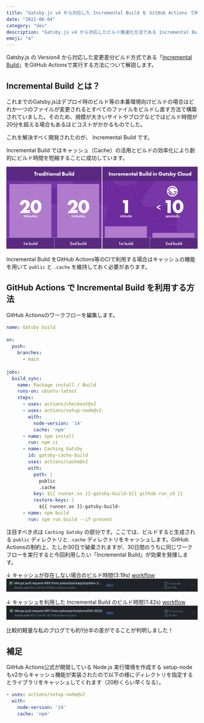 ```yaml
---
title: "Gatsby.js v4 から対応した Incremental Build を GitHub Actions で利用する方法"
date: "2022-06-04"
category: "dev"
description: "Gatsby.js v4 から対応したビルド爆速化方法である Incremental Build を GitHub Actions 環境下で利用する方法についてまとめました"
emoji: "⚙️"
---
```


Gatsby.js の Version4 から対応した変更差分ビルド方式である「[Incremental Build](https://www.gatsbyjs.com/blog/2020-04-22-announcing-incremental-builds/)」をGitHub Actionsで実行する方法について解説します。

## Incremental Build とは？
これまでのGatsby.jsはデプロイ時のビルド等の本番環境向けビルドの場合はどれか一つのファイルが変更されるとすべてのファイルをビルドし直す方法で構築されていました。そのため、規模が大きいサイトやブログなどではビルド時間が20分を超える場合もあるほどコストがかかるものでした。

これを解決すべく開発されたのが、 Incremental Build です。

Incremental Build ではキャッシュ（Cache）の活用とビルドの効率化により劇的にビルド時間を短縮することに成功しています。

![Incremental Build](./incremental-builds-infographic.png)

Incremental Build をGitHub Actions等のCIで利用する場合はキャッシュの機能を用いて `public` と `.cache` を維持しておく必要があります。

## GitHub Actions で Incremental Build を利用する方法
GitHub Actionsのワークフローを編集します。

```yaml:title=workflow.yml
name: Gatsby build

on:
  push:
    branches:
      - main

jobs:
  build_sync:
    name: Package install / Build
    runs-on: ubuntu-latest
    steps:
      - uses: actions/checkout@v2
      - uses: actions/setup-node@v2
        with:
          node-version: '14'
          cache: 'npm'
      - name: npm install
        run: npm ci
      - name: Caching Gatsby
        id: gatsby-cache-build
        uses: actions/cache@v2
        with:
          path: |
            public
            .cache
          key: ${{ runner.os }}-gatsby-build-${{ github.run_id }}
          restore-keys: |
            ${{ runner.os }}-gatsby-build-
      - name: npm build
        run: npm run build --if-present
```

注目すべき点は `Caching Gatsby` の部分です。ここでは、ビルドすると生成される `public` ディレクトリと `.cache` ディレクトリをキャッシュします。GitHub Actionsの制約上、たしか30日で破棄されますが、30日間のうちに同じワークフローを実行すると今回利用したい「Incremental Build」が効果を発揮します。

↓ キャッシュが存在しない場合のビルド時間(3:19s) [workflow](https://github.com/psbss/blog/actions#:~:text=Merge%20pull%20request%20%2391%20from%20psbss/article/covid19%2D0525)
![GitHub Actions no cache build log](./gha-log-no-cache.png)

↓ キャッシュを利用した Incremental Build のビルド時間(1:42s) [workflow](https://github.com/psbss/blog/actions#:~:text=Merge%20pull%20request%20%2389%20from%20psbss/package/update%2D20220601)
![GitHub Actions cache build log](./gha-log-cache.png)

比較的軽量な私のブログでも約1分半の差がでることが判明しました！

## 補足
GitHub Actions公式が開発している Node.js 実行環境を作成する setup-node もv2からキャッシュ機能が実装されたので以下の様にディレクトリを指定するとライブラリをキャッシュしてくれます（20秒くらい早くなる）。

```yaml:title=workflow.yml
- uses: actions/setup-node@v2
  with:
    node-version: '14'
    cache: 'npm'
```
